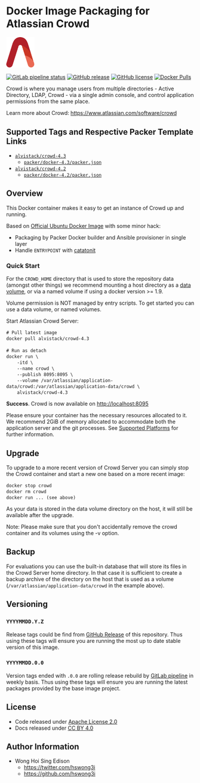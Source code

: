 # Docker Image Packaging for Atlassian Crowd

<img src="/alvistack.svg" width="75" alt="AlviStack">

[![GitLab pipeline status](https://img.shields.io/gitlab/pipeline/alvistack/docker-crowd/master)](https://gitlab.com/alvistack/docker-crowd/-/pipelines)
[![GitHub release](https://img.shields.io/github/release/alvistack/docker-crowd.svg)](https://github.com/alvistack/docker-crowd/releases)
[![GitHub license](https://img.shields.io/github/license/alvistack/docker-crowd.svg)](https://github.com/alvistack/docker-crowd/blob/master/LICENSE)
[![Docker Pulls](https://img.shields.io/docker/pulls/alvistack/crowd-4.3.svg)](https://hub.docker.com/r/alvistack/crowd-4.3)

Crowd is where you manage users from multiple directories - Active Directory, LDAP, Crowd - via a single admin console, and control application permissions from the same place.

Learn more about Crowd: <https://www.atlassian.com/software/crowd>

## Supported Tags and Respective Packer Template Links

  - [`alvistack/crowd-4.3`](https://hub.docker.com/r/alvistack/crowd-4.3)
      - [`packer/docker-4.3/packer.json`](https://github.com/alvistack/docker-crowd/blob/master/packer/docker-4.3/packer.json)
  - [`alvistack/crowd-4.2`](https://hub.docker.com/r/alvistack/crowd-4.2)
      - [`packer/docker-4.2/packer.json`](https://github.com/alvistack/docker-crowd/blob/master/packer/docker-4.2/packer.json)

## Overview

This Docker container makes it easy to get an instance of Crowd up and running.

Based on [Official Ubuntu Docker Image](https://hub.docker.com/_/ubuntu/) with some minor hack:

  - Packaging by Packer Docker builder and Ansible provisioner in single layer
  - Handle `ENTRYPOINT` with [catatonit](https://github.com/openSUSE/catatonit)

### Quick Start

For the `CROWD_HOME` directory that is used to store the repository data (amongst other things) we recommend mounting a host directory as a [data volume](https://docs.docker.com/engine/tutorials/dockervolumes/#/data-volumes), or via a named volume if using a docker version \>= 1.9.

Volume permission is NOT managed by entry scripts. To get started you can use a data volume, or named volumes.

Start Atlassian Crowd Server:

    # Pull latest image
    docker pull alvistack/crowd-4.3
    
    # Run as detach
    docker run \
        -itd \
        --name crowd \
        --publish 8095:8095 \
        --volume /var/atlassian/application-data/crowd:/var/atlassian/application-data/crowd \
        alvistack/crowd-4.3

**Success**. Crowd is now available on <http://localhost:8095>

Please ensure your container has the necessary resources allocated to it. We recommend 2GiB of memory allocated to accommodate both the application server and the git processes. See [Supported Platforms](https://confluence.atlassian.com/display/Crowd/Supported+Platforms) for further information.

## Upgrade

To upgrade to a more recent version of Crowd Server you can simply stop the Crowd container and start a new one based on a more recent image:

    docker stop crowd
    docker rm crowd
    docker run ... (see above)

As your data is stored in the data volume directory on the host, it will still be available after the upgrade.

Note: Please make sure that you don't accidentally remove the crowd container and its volumes using the -v option.

## Backup

For evaluations you can use the built-in database that will store its files in the Crowd Server home directory. In that case it is sufficient to create a backup archive of the directory on the host that is used as a volume (`/var/atlassian/application-data/crowd` in the example above).

## Versioning

### `YYYYMMDD.Y.Z`

Release tags could be find from [GitHub Release](https://github.com/alvistack/docker-crowd/releases) of this repository. Thus using these tags will ensure you are running the most up to date stable version of this image.

### `YYYYMMDD.0.0`

Version tags ended with `.0.0` are rolling release rebuild by [GitLab pipeline](https://gitlab.com/alvistack/docker-crowd/-/pipelines) in weekly basis. Thus using these tags will ensure you are running the latest packages provided by the base image project.

## License

  - Code released under [Apache License 2.0](LICENSE)
  - Docs released under [CC BY 4.0](http://creativecommons.org/licenses/by/4.0/)

## Author Information

  - Wong Hoi Sing Edison
      - <https://twitter.com/hswong3i>
      - <https://github.com/hswong3i>
